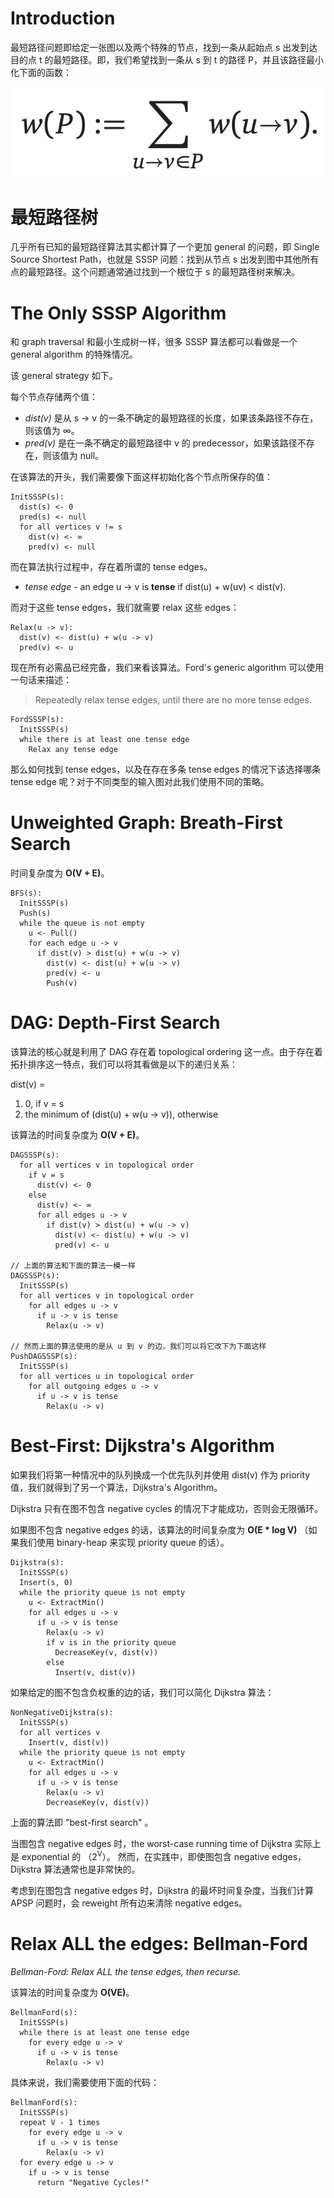 # Introduction

最短路径问题即给定一张图以及两个特殊的节点，找到一条从起始点 s 出发到达目的点 t 的最短路径。即，我们希望找到一条从 s 到 t 的路径 P，并且该路径最小化下面的函数：

![Shortest Path Formula](./assets/shortest-path-formula.png)

# 最短路径树

几乎所有已知的最短路径算法其实都计算了一个更加 general 的问题，即 Single Source Shortest Path，也就是 SSSP 问题：找到从节点 s 出发到图中其他所有点的最短路径。这个问题通常通过找到一个根位于 s 的最短路径树来解决。

# The Only SSSP Algorithm

和 graph traversal 和最小生成树一样，很多 SSSP 算法都可以看做是一个 general algorithm 的特殊情况。

该 general strategy 如下。

每个节点存储两个值：

- _dist(v)_ 是从 s -> v 的一条不确定的最短路径的长度，如果该条路径不存在，则该值为 ∞。
- _pred(v)_ 是在一条不确定的最短路径中 v 的 predecessor，如果该路径不存在，则该值为 null。

在该算法的开头，我们需要像下面这样初始化各个节点所保存的值：

```
InitSSSP(s):
  dist(s) <- 0
  pred(s) <- null
  for all vertices v != s
    dist(v) <- ∞
    pred(v) <- null
```

而在算法执行过程中，存在着所谓的 tense edges。

- _tense edge_ - an edge u -> v is **tense** if dist(u) + w(uv) < dist(v).

而对于这些 tense edges，我们就需要 relax 这些 edges：

```
Relax(u -> v):
  dist(v) <- dist(u) + w(u -> v)
  pred(v) <- u
```

现在所有必需品已经完备，我们来看该算法。Ford's generic algorithm 可以使用一句话来描述：

> Repeatedly relax tense edges, until there are no more tense edges.

```
FordSSSP(s):
  InitSSSP(s)
  while there is at least one tense edge
    Relax any tense edge
```

那么如何找到 tense edges，以及在存在多条 tense edges 的情况下该选择哪条 tense edge 呢？对于不同类型的输入图对此我们使用不同的策略。

# Unweighted Graph: Breath-First Search

时间复杂度为 **O(V + E)**。

```
BFS(s):
  InitSSSP(s)
  Push(s)
  while the queue is not empty
    u <- Pull()
    for each edge u -> v
      if dist(v) > dist(u) + w(u -> v)
        dist(v) <- dist(u) + w(u -> v)
        pred(v) <- u
        Push(v)
```

# DAG: Depth-First Search

该算法的核心就是利用了 DAG 存在着 topological ordering 这一点。由于存在着拓扑排序这一特点，我们可以将其看做是以下的递归关系：

dist(v) =

1. 0, if v = s
2. the minimum of (dist(u) + w(u -> v)), otherwise

该算法的时间复杂度为 **O(V + E)**。

```
DAGSSSP(s):
  for all vertices v in topological order
    if v = s
      dist(v) <- 0
    else
      dist(v) <- ∞
      for all edges u -> v
        if dist(v) > dist(u) + w(u -> v)
          dist(v) <- dist(u) + w(u -> v)
          pred(v) <- u

// 上面的算法和下面的算法一模一样
DAGSSSP(s):
  InitSSSP(s)
  for all vertices v in topological order
    for all edges u -> v
      if u -> v is tense
        Relax(u -> v)

// 然而上面的算法使用的是从 u 到 v 的边，我们可以将它改下为下面这样
PushDAGSSSP(s):
  InitSSSP(s)
  for all vertices u in topological order
    for all outgoing edges u -> v
      if u -> v is tense
        Relax(u -> v)
```

# Best-First: Dijkstra's Algorithm

如果我们将第一种情况中的队列换成一个优先队列并使用 dist(v) 作为 priority 值，我们就得到了另一个算法，Dijkstra's Algorithm。

Dijkstra 只有在图不包含 negative cycles 的情况下才能成功，否则会无限循环。

如果图不包含 negative edges 的话，该算法的时间复杂度为 **O(E \* log V)** （如果我们使用 binary-heap 来实现 priority queue 的话）。

```
Dijkstra(s):
  InitSSSP(s)
  Insert(s, 0)
  while the priority queue is not empty
    u <- ExtractMin()
    for all edges u -> v
      if u -> v is tense
        Relax(u -> v)
        if v is in the priority queue
          DecreaseKey(v, dist(v))
        else
          Insert(v, dist(v))
```

如果给定的图不包含负权重的边的话，我们可以简化 Dijkstra 算法：

```
NonNegativeDijkstra(s):
  InitSSSP(s)
  for all vertices v
    Insert(v, dist(v))
  while the priority queue is not empty
    u <- ExtractMin()
    for all edges u -> v
      if u -> v is tense
        Relax(u -> v)
        DecreaseKey(v, dist(v))
```

上面的算法即 "best-first search" 。

当图包含 negative edges 时，the worst-case running time of Dijkstra 实际上是 exponential 的 （2<sup>V</sup>）。 然而，在实践中，即使图包含 negative edges，Dijkstra 算法通常也是非常快的。

考虑到在图包含 negative edges 时，Dijkstra 的最坏时间复杂度，当我们计算 APSP 问题时，会 reweight 所有边来清除 negative edges。

# Relax ALL the edges: Bellman-Ford

_Bellman-Ford: Relax ALL the tense edges, then recurse._

该算法的时间复杂度为 **O(VE)**。

```
BellmanFord(s):
  InitSSSP(s)
  while there is at least one tense edge
    for every edge u -> v
      if u -> v is tense
        Relax(u -> v)
```

具体来说，我们需要使用下面的代码：

```
BellmanFord(s):
  InitSSSP(s)
  repeat V - 1 times
    for every edge u -> v
      if u -> v is tense
        Relax(u -> v)
  for every edge u -> v
    if u -> v is tense
      return "Negative Cycles!"
```
